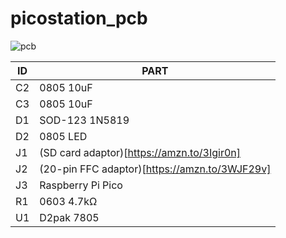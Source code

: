 # picostation_pcb

![pcb](https://github.com/paulocode/picostation_pcb/raw/main/images/top.svg)

| ID | PART |
|---|---|
| C2 | 0805 10uF  |
| C3 | 0805 10uF |
| D1 | SOD-123 1N5819 |
| D2 | 0805 LED |
| J1 | (SD card adaptor)[https://amzn.to/3Igir0n] |
| J2 | (20-pin FFC adaptor)[https://amzn.to/3WJF29v] |
| J3 | Raspberry Pi Pico |
| R1 | 0603 4.7kΩ |
| U1 | D2pak 7805 |
